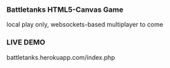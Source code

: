 ### Battletanks HTML5-Canvas Game

local play only, websockets-based multiplayer to come

### LIVE DEMO

battletanks.herokuapp.com/index.php